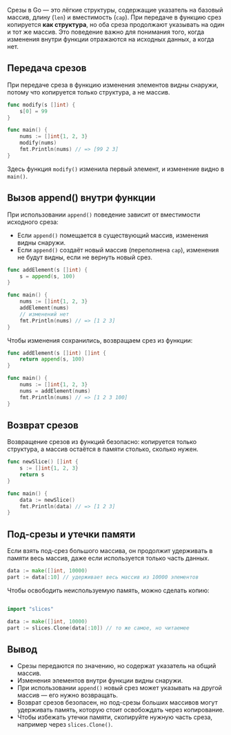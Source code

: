 Срезы в Go — это лёгкие структуры, содержащие указатель на базовый массив, длину (`len`) и вместимость (`cap`). При передаче в функцию срез копируется **как структура**, но оба среза продолжают указывать на один и тот же массив. Это поведение важно для понимания того, когда изменения внутри функции отражаются на исходных данных, а когда нет.

## Передача срезов

При передаче среза в функцию изменения элементов видны снаружи, потому что копируется только структура, а не массив.

```go
func modify(s []int) {
	s[0] = 99
}

func main() {
	nums := []int{1, 2, 3}
	modify(nums)
	fmt.Println(nums) // => [99 2 3]
}
```

Здесь функция `modify()` изменила первый элемент, и изменение видно в `main()`.

## Вызов append() внутри функции

При использовании `append()` поведение зависит от вместимости исходного среза:

- Если `append()` помещается в существующий массив, изменения видны снаружи.
- Если `append()` создаёт новый массив (переполнена `cap`), изменения не будут видны, если не вернуть новый срез.

```go
func addElement(s []int) {
	s = append(s, 100)
}

func main() {
	nums := []int{1, 2, 3}
	addElement(nums)
	// изменений нет
	fmt.Println(nums) // => [1 2 3]
}
```

Чтобы изменения сохранились, возвращаем срез из функции:

```go
func addElement(s []int) []int {
	return append(s, 100)
}

func main() {
	nums := []int{1, 2, 3}
	nums = addElement(nums)
	fmt.Println(nums) // => [1 2 3 100]
}
```

## Возврат срезов

Возвращение срезов из функций безопасно: копируется только структура, а массив остаётся в памяти столько, сколько нужен.

```go
func newSlice() []int {
	s := []int{1, 2, 3}
	return s
}

func main() {
	data := newSlice()
	fmt.Println(data) // => [1 2 3]
}
```

## Под-срезы и утечки памяти

Если взять под-срез большого массива, он продолжит удерживать в памяти весь массив, даже если используется только часть данных.

```go
data := make([]int, 10000)
part := data[:10] // удерживает весь массив из 10000 элементов
```

Чтобы освободить неиспользуемую память, можно сделать копию:

```go

import "slices"

data := make([]int, 10000)
part := slices.Clone(data[:10]) // то же самое, но читаемее
```

## Вывод

- Срезы передаются по значению, но содержат указатель на общий массив.
- Изменения элементов внутри функции видны снаружи.
- При использовании `append()` новый срез может указывать на другой массив — его нужно возвращать.
- Возврат срезов безопасен, но под-срезы больших массивов могут удерживать память, которую стоит освобождать через копирование.
- Чтобы избежать утечки памяти, скопируйте нужную часть среза, например через `slices.Clone()`.
